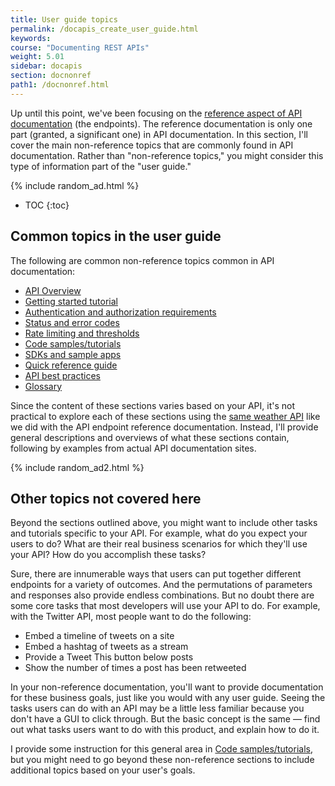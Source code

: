 ```yaml
---
title: User guide topics
permalink: /docapis_create_user_guide.html
keywords:
course: "Documenting REST APIs"
weight: 5.01
sidebar: docapis
section: docnonref
path1: /docnonref.html
---
```


Up until this point, we've been focusing on the [reference aspect of API documentation](docendpoints.html) (the endpoints). The reference documentation is only one part (granted, a significant one) in API documentation. In this section, I'll cover the main non-reference topics that are commonly found in API documentation. Rather than "non-reference topics," you might consider this type of information part of the "user guide."

{% include random_ad.html %}

* TOC
{:toc}

## Common topics in the user guide

The following are common non-reference topics common in API documentation:

* [API Overview](docapis_doc_overview.html)
* [Getting started tutorial](docapis_doc_getting_started_section.html)
* [Authentication and authorization requirements](docapis_more_about_authorization.html)
* [Status and error codes](docapis_doc_status_codes.html)
* [Rate limiting and thresholds](docapis_rate_limiting_and_thresholds.html)
* [Code samples/tutorials](docapis_codesamples_bestpractices.html)
* [SDKs and sample apps](docapis_sdks_and_sample_apps.html)
* [Quick reference guide](docapis_doc_quick_reference.html)
* [API best practices](docapis_best_practices_with_api.html)
* [Glossary](docapis_glossary_section.html)

Since the content of these sections varies based on your API, it's not practical to explore each of these sections using the [same weather API](docapis_scenario_for_using_weather_api.html) like we did with the API endpoint reference documentation. Instead, I'll provide general descriptions and overviews of what these sections contain, following by examples from actual API documentation sites.

{% include random_ad2.html %}

## Other topics not covered here

Beyond the sections outlined above, you might want to include other tasks and tutorials specific to your API. For example, what do you expect your users to do? What are their real business scenarios for which they'll use your API? How do you accomplish these tasks?

Sure, there are innumerable ways that users can put together different endpoints for a variety of outcomes. And the permutations of parameters and responses also provide endless combinations. But no doubt there are some core tasks that most developers will use your API to do. For example, with the Twitter API, most people want to do the following:

 * Embed a timeline of tweets on a site
 * Embed a hashtag of tweets as a stream
 * Provide a Tweet This button below posts
 * Show the number of times a post has been retweeted

In your non-reference documentation, you'll want to provide documentation for these business goals, just like you would with any user guide. Seeing the tasks users can do with an API may be a little less familiar because you don't have a GUI to click through. But the basic concept is the same &mdash; find out what tasks users want to do with this product, and explain how to do it.

I provide some instruction for this general area in [Code samples/tutorials](docapis_codesamples_bestpractices.html), but you might need to go beyond these non-reference sections to include additional topics based on your user's goals.
